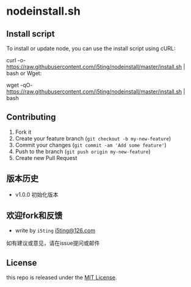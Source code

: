 # nodeinstall.sh


## Install script

To install or update node, you can use the install script using cURL:

curl -o- https://raw.githubusercontent.com/i5ting/nodeinstall/master/install.sh | bash
or Wget:

wget -qO- https://raw.githubusercontent.com/i5ting/nodeinstall/master/install.sh | bash


## Contributing

1. Fork it
2. Create your feature branch (`git checkout -b my-new-feature`)
3. Commit your changes (`git commit -am 'Add some feature'`)
4. Push to the branch (`git push origin my-new-feature`)
5. Create new Pull Request

## 版本历史

- v1.0.0 初始化版本

## 欢迎fork和反馈

- write by `i5ting` i5ting@126.com

如有建议或意见，请在issue提问或邮件

## License

this repo is released under the [MIT
License](http://www.opensource.org/licenses/MIT).
